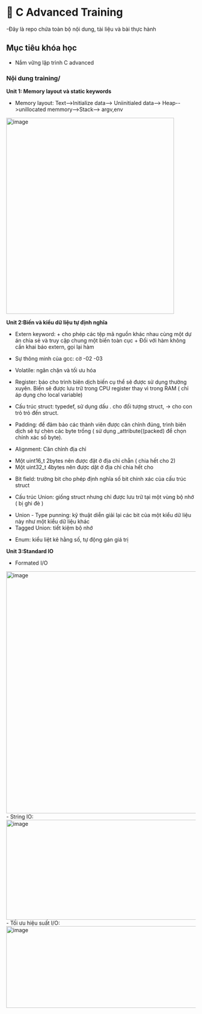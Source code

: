 # 🚀 C Advanced Training 
-Đây là repo chứa toàn bộ nội dung, tài liệu và bài thực hành

## Mục tiêu khóa học
- Nắm vững lập trình C advanced

### Nội dung training/
**Unit 1: Memory layout và static keywords**
- Memory layout: Text-->Initialize data--> Uniinitialed data--> Heap-->unillocated memmory-->Stack--> argv,env
<img width="446" height="520" alt="image" src="https://github.com/user-attachments/assets/940a5ec4-19c4-4ce1-bfc4-e45579ec95ae" />

  
**Unit 2:Biến và kiểu dữ liệu tự định nghĩa**

- Extern keyword: + cho phép các tệp mã nguồn khác nhau cùng một dự án chia sẻ và truy cập chung một biến toàn cục
                  + Đối với hàm không cần khai báo extern, gọi lại hàm
  
- Sự thông minh của gcc: cờ -02 -03
  
- Volatile: ngăn chặn và tối ưu hóa
  
- Register: báo cho trình biên dịch biến cụ thể sẽ được sử dụng thường xuyên. Biến sẽ được lưu trữ trong CPU register thay vì trong RAM ( chỉ áp dụng cho local variable)
  
- Cấu trúc struct: typedef, sử dụng dấu . cho đối tượng struct, -> cho con trỏ trỏ đến struct.
  
- Padding: để đảm bảo các thành viên được căn chỉnh đúng, trình biên dịch sẽ tự chèn các byte trống ( sử dụng _attribute((packed) để chọn chính xác số byte).
  
- Alignment: Căn chỉnh địa chỉ
+ Một uint16_t 2bytes nên được đặt ở địa chỉ chẵn ( chia hết cho 2)
+ Một uint32_t 4bytes nên được dặt ở địa chỉ chia hết cho
  
- Bit field: trường bit cho phép định nghĩa số bit chính xác của cấu trúc struct
  
- Cấu trúc Union: giống struct nhưng chỉ được lưu trữ tại một vùng bộ nhớ ( bị ghi đè )
+ Union - Type punning: kỹ thuật diễn giải lại các bit của một kiểu dữ liệu này như một kiểu dữ liệu khác
+ Tagged Union: tiết kiệm bộ nhớ
  
- Enum: kiểu liệt kê hằng số, tự động gán giá trị
  
**Unit 3:Standard IO**
- Formated I/O
<img width="1340" height="642" alt="image" src="https://github.com/user-attachments/assets/99b03454-d730-4bec-ad01-eb8f863b57c6" />
- String IO:
  <img width="646" height="265" alt="image" src="https://github.com/user-attachments/assets/15df527c-9b1b-47e2-b9a0-a852f6d680ab" />
- Tối ưu hiệu suất I/O:
  <img width="647" height="217" alt="image" src="https://github.com/user-attachments/assets/b63e10c7-3340-4907-80d6-cc49d566daee" />


  
